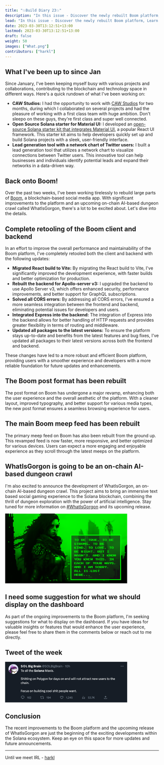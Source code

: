 ```yaml
---
title: "💥Build Diary 23💥"
description: "In this issue - Discover the newly rebuilt Boom platform, Learn about the upcoming on-chain AI-based dungeon crawl, Input on the Dashboard"
lead: "In this issue - Discover the newly rebuilt Boom platform, Learn about the upcoming on-chain AI-based dungeon crawl, Input on the Dashboard"
date: 2023-03-30T13:12:51+13:00
lastmod: 2023-03-30T13:12:51+13:00
draft: false
weight: 50
images: ["What.png"]
contributors: ["harkl"]
---
```


## What I've been up to since Jan

Since January, I've been keeping myself busy with various projects and collaborations, contributing to the blockchain and technology space in different ways. Here's a quick rundown of what I've been working on:

- **CAW Studios:** I had the opportunity to work with [CAW Studios](https://twitter.com/CAW_studio) for two months, during which I collaborated on several projects and had the pleasure of working with a first class team with huge ambition. Don't sleepo on these guys, they're first class and super well connected.
- **Open Source Solana starter for Material UI:** I developed an [open-source Solana starter kit that integrates Material UI](https://github.com/h4rkl/solana-mui-dapp-scaffold), a popular React UI framework. This starter kit aims to help developers quickly set up and build Solana projects with a sleek, user-friendly interface.
- **Lead generation tool with a network chart of Twitter users:** I built a lead generation tool that utilizes a network chart to visualize connections between Twitter users. This innovative tool can help businesses and individuals identify potential leads and expand their networks in a data-driven way.

## Back onto Boom!

Over the past two weeks, I've been working tirelessly to rebuild large parts of [Boom](https://app.boom.army), a blockchain-based social media app. With significant improvements to the platform and an upcoming on-chain AI-based dungeon crawl called WhatIsGorgon, there's a lot to be excited about. Let's dive into the details.

## Complete retooling of the Boom client and backend

In an effort to improve the overall performance and maintainability of the Boom platform, I've completely retooled both the client and backend with the following updates:

- **Migrated React build to Vite:** By migrating the React build to Vite, I've significantly improved the development experience, with faster builds and better optimization for production.
- **Rebuilt the backend for Apollo-server v3:** I upgraded the backend to use Apollo Server v3, which offers enhanced security, performance improvements, and better support for GraphQL subscriptions.
- **Solved all CORS errors:** By addressing all CORS errors, I've ensured a more seamless integration between the frontend and backend, eliminating potential issues for developers and users.
- **Integrated Express into the backend:** The integration of Express into the backend allows for better handling of HTTP requests and provides greater flexibility in terms of routing and middleware.
- **Updated all packages to the latest versions:** To ensure the platform stays up-to-date and benefits from the latest features and bug fixes, I've updated all packages to their latest versions across both the frontend and backend.

These changes have led to a more robust and efficient Boom platform, providing users with a smoother experience and developers with a more reliable foundation for future updates and enhancements.

## The Boom post format has been rebuilt

The post format on Boom has undergone a major revamp, enhancing both the user experience and the overall aesthetic of the platform. With a cleaner layout, improved typography, and better support for various media types, the new post format ensures a seamless browsing experience for users.

## The main Boom meep feed has been rebuilt

The primary meep feed on Boom has also been rebuilt from the ground up. This revamped feed is now faster, more responsive, and better optimized for various devices. Users can expect a more engaging and enjoyable experience as they scroll through the latest meeps on the platform.

## WhatIsGorgon is going to be an on-chain AI-based dungeon crawl

I'm also excited to announce the development of WhatIsGorgon, an on-chain AI-based dungeon crawl. This project aims to bring an immersive text based social gaming experience to the Solana blockchain, combining the thrill of dungeon exploration with the power of artificial intelligence. Stay tuned for more information on [#WhatIsGorgon](https://twitter.com/search?q=%23WhatIsGorgon&src=typed_query&f=top) and its upcoming release.

<img src="betrue.png" alt="Be true" width="400"/>

## I need some suggestion for what we should display on the dashboard

As part of the ongoing improvements to the Boom platform, I'm seeking suggestions for what to display on the dashboard. If you have ideas for valuable insights or features that would enhance the user experience, please feel free to share them in the comments below or reach out to me directly.

## Tweet of the week

<img src="tweet-day.png" alt="Big brain" width="400"/>

## Conclusion

The recent improvements to the Boom platform and the upcoming release of WhatIsGorgon are just the beginning of the exciting developments within the Solana ecosystem. Keep an eye on this space for more updates and future announcements.

<hr>

Until we meet IRL - [harkl](https://app.boom.army/harkl)
